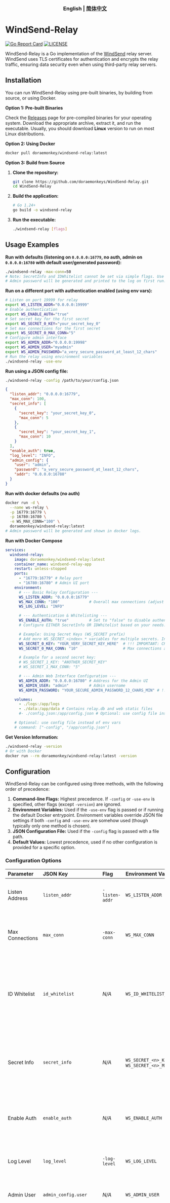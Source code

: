 <h3 align="center"> English | <a href='README-ZH.md'>简体中文</a></h3>


# WindSend-Relay

[![Go Report Card](https://goreportcard.com/badge/github.com/doraemonkeys/WindSend-Relay)](https://goreportcard.com/report/github.com/doraemonkeys/WindSend-Relay)
[![LICENSE](https://img.shields.io/github/license/doraemonkeys/WindSend-Relay)](https://github.com/doraemonkeys/WindSend-Relay/blob/main/LICENSE)



WindSend-Relay is a Go implementation of the [WindSend](https://github.com/doraemonkeys/WindSend) relay server. WindSend uses TLS certificates for authentication and encrypts the relay traffic, ensuring data security even when using third-party relay servers.



## Installation

You can run WindSend-Relay using pre-built binaries, by building from source, or using Docker.



**Option 1: Pre-built Binaries**

Check the [Releases](https://github.com/doraemonkeys/WindSend-Relay/releases) page for pre-compiled binaries for your operating system. Download the appropriate archive, extract it, and run the executable. Usually, you should download **Linux** version to run on most Linux distributions.



**Option 2: Using Docker**

```bash
docker pull doraemonkey/windsend-relay:latest
```



**Option 3: Build from Source**

1. **Clone the repository:**

   ```bash
   git clone https://github.com/doraemonkeys/WindSend-Relay.git
   cd WindSend-Relay
   ```


2. **Build the application:**

   ```bash
   # Go 1.24+
   go build -o windsend-relay
   ```

3. **Run the executable:**

   ```bash
   ./windsend-relay [flags]
   ```

## Usage Examples

**Run with defaults (listening on `0.0.0.0:16779`, no auth, admin on `0.0.0.0:16780` with default user/generated password):**

```bash
./windsend-relay -max-conn=50
# Note: SecretInfo and IDWhitelist cannot be set via simple flags. Use JSON or Env Vars for those.
# Admin password will be generated and printed to the log on first run.
```

**Run on a different port with authentication enabled (using env vars):**

```bash
# Listen on port 19999 for relay
export WS_LISTEN_ADDR="0.0.0.0:19999"
# Enable authentication
export WS_ENABLE_AUTH="true"
# Set secret key for the first secret
export WS_SECRET_0_KEY="your_secret_key_0"
# Set max connections for the first secret
export WS_SECRET_0_MAX_CONN="5"
# Configure admin interface
export WS_ADMIN_ADDR="0.0.0.0:19998"
export WS_ADMIN_USER="myadmin"
export WS_ADMIN_PASSWORD="a_very_secure_password_at_least_12_chars"
# Run the relay using environment variables
./windsend-relay -use-env
```

**Run using a JSON config file:**

```bash
./windsend-relay -config /path/to/your/config.json
```

```json
{
  "listen_addr": "0.0.0.0:16779",
  "max_conn": 100,
  "secret_info": [
    {
      "secret_key": "your_secret_key_0",
      "max_conn": 5
    },
    {
      "secret_key": "your_secret_key_1",
      "max_conn": 10
    }
  ],
  "enable_auth": true,
  "log_level": "INFO",
  "admin_config": {
    "user": "admin",
    "password": "a_very_secure_password_at_least_12_chars",
    "addr": "0.0.0.0:16780"
  }
}
```

**Run with docker defaults (no auth)**

```bash
docker run -d \
  --name ws-relay \
  -p 16779:16779 \
  -p 16780:16780 \
  -e WS_MAX_CONN="100" \
  doraemonkey/windsend-relay:latest
# Admin password will be generated and shown in docker logs.
```
**Run with Docker Compose**

```yaml
services:
  windsend-relay:
    image: doraemonkey/windsend-relay:latest
    container_name: windsend-relay-app
    restart: unless-stopped
    ports:
      - "16779:16779" # Relay port
      - "16780:16780" # Admin UI port
    environment:
      # --- Basic Relay Configuration ---
      WS_LISTEN_ADDR: "0.0.0.0:16779"
      WS_MAX_CONN: "100"             # Overall max connections (adjust as needed)
      WS_LOG_LEVEL: "INFO"

      # --- Authentication & Whitelisting ---
      WS_ENABLE_AUTH: "true"         # Set to "false" to disable authentication
      # Configure EITHER SecretInfo OR IDWhitelist based on your needs.

      # Example: Using Secret Keys (WS_SECRET prefix)
      # Add more WS_SECRET_<index>_* variables for multiple secrets. Index starts at 0.
      WS_SECRET_0_KEY: "YOUR_VERY_SECRET_KEY_HERE"  # !!! IMPORTANT: CHANGE THIS !!!
      WS_SECRET_0_MAX_CONN: "10"                    # Max connections allowed for this specific key

      # Example for a second secret key:
      # WS_SECRET_1_KEY: "ANOTHER_SECRET_KEY"
      # WS_SECRET_1_MAX_CONN: "5"

      # --- Admin Web Interface Configuration ---
      WS_ADMIN_ADDR: "0.0.0.0:16780" # Address for the Admin UI
      WS_ADMIN_USER: "admin"         # Admin username
      WS_ADMIN_PASSWORD: "YOUR_SECURE_ADMIN_PASSWORD_12_CHARS_MIN" # !!! CHANGE THIS !!! If left empty, a random one is generated and logged on first start.

    volumes:
      - ./logs:/app/logs
      - ./data:/app/data # Contains relay.db and web static files
      #- ./config.json:/app/config.json # Optional: use config file instead of env vars

    # Optional: use config file instead of env vars
    # command: ["-config", "/app/config.json"]
```


**Get Version Information:**

```bash
./windsend-relay -version
# Or with Docker
docker run --rm doraemonkey/windsend-relay:latest -version
```



## Configuration

WindSend-Relay can be configured using three methods, with the following order of precedence:

1.  **Command-line Flags:** Highest precedence. If `-config` or `-use-env` is specified, other flags (except `-version`) are ignored.
2.  **Environment Variables:** Used if the `-use-env` flag is passed or if running the default Docker entrypoint. Environment variables override JSON file settings if both `-config` and `-use-env` are somehow used (though typically only one method is chosen).
3.  **JSON Configuration File:** Used if the `-config` flag is passed with a file path.
4.  **Default Values:** Lowest precedence, used if no other configuration is provided for a specific option.

### Configuration Options

| Parameter            | JSON Key              | Flag           | Environment Variable                          | Type           | Default                               | Description                                                                                                          |
| :------------------- | :-------------------- | :------------- | :-------------------------------------------- | :------------- | :------------------------------------ | :------------------------------------------------------------------------------------------------------------------- |
| Listen Address       | `listen_addr`         | `-listen-addr` | `WS_LISTEN_ADDR`                              | `string`       | `0.0.0.0:16779`                       | IP address and port for the relay server to listen on.                                                              |
| Max Connections      | `max_conn`            | `-max-conn`    | `WS_MAX_CONN`                                 | `int`          | `100`                                 | Global maximum number of concurrent client connections allowed.                                                        |
| ID Whitelist         | `id_whitelist`        | *N/A*          | `WS_ID_WHITELIST_<n>`                         | `[]string`     | `[]`                                  | List of client IDs allowed to connect. If empty or omitted, all IDs are allowed (subject to auth). Indexed from 0.    |
| Secret Info          | `secret_info`         | *N/A*          | `WS_SECRET_<n>_KEY`, `WS_SECRET_<n>_MAX_CONN` | `[]SecretInfo` | `[]`                                  | List of secret keys for authentication and their associated connection limits. See details below. Indexed from 0. |
| Enable Auth          | `enable_auth`         | *N/A*          | `WS_ENABLE_AUTH`                              | `bool`         | `false`                               | If `true`, clients must authenticate using a valid secret key from `Secret Info`.                                      |
| Log Level            | `log_level`           | `-log-level`   | `WS_LOG_LEVEL`                                | `string`       | `INFO`                                | Log level. Valid values: `DEBUG`, `INFO`, `WARN`, `ERROR`, `DPANIC`, `PANIC`, `FATAL`.                                 |
| Admin User           | `admin_config.user`   | *N/A*          | `WS_ADMIN_USER`                               | `string`       | `admin`                               | Username for the admin web interface.                                                                                |
| Admin Password       | `admin_config.password`| *N/A*          | `WS_ADMIN_PASSWORD`                           | `string`       | *(generated 12-char ASCII string)*    | Password for the admin web interface. If empty, a random 12-character ASCII password is generated on startup and logged. Must be at least 12 characters if set. |
| Admin Listen Address | `admin_config.addr`   | *N/A*          | `WS_ADMIN_ADDR`                               | `string`       | `0.0.0.0:16780`                       | IP address and port for the admin web interface to listen on.                                                        |
| Config File          | *N/A*                 | `-config`      | *N/A*                                         | `string`       | `""`                                  | Path to a JSON configuration file. If set, other flags (except `-version`) are ignored.                                |
| Use Environment      | *N/A*                 | `-use-env`     | *N/A*                                         | `bool`         | `false`                               | If `true`, configuration is read from environment variables. Other flags (except `-version`) are ignored.              |
| Show Version         | *N/A*                 | `-version`     | *N/A*                                         | `bool`         | `false`                               | Print version information and exit.                                                                                  |

**Note:** In `v0.1.0` and later versions, the command line flag `-enable-auth` has been removed. Please use the environment variable `WS_ENABLE_AUTH` or the JSON configuration `enable_auth` to control it.

**Notes on Environment Variables for Slices and Nested Structures:**

*   **`WS_ID_WHITELIST_<n>`:** For the ID whitelist, use indexed variables starting from 0. Example:
    ```bash
    export WS_ID_WHITELIST_0="client_id_1"
    export WS_ID_WHITELIST_1="client_id_2"
    ```
*   **`WS_SECRET_<n>_KEY` / `WS_SECRET_<n>_MAX_CONN`:** For the Secret Info slice, use indexed variables for each struct field. Example:
    ```bash
    # Secret 0
    export WS_SECRET_0_KEY="mysecret1"
    export WS_SECRET_0_MAX_CONN="5"
    # Secret 1
    export WS_SECRET_1_KEY="mysecret2"
    export WS_SECRET_1_MAX_CONN="10"
    ```
*   **`WS_ADMIN_*`**: For the Admin configuration, use the prefix `WS_ADMIN_` followed by the uppercase field name (`USER`, `PASSWORD`, `ADDR`). Example:
    ```bash
    export WS_ADMIN_USER="myadmin"
    export WS_ADMIN_PASSWORD="a_very_secure_password_at_least_12_chars"
    export WS_ADMIN_ADDR="0.0.0.0:19998"
    ```


## Contributing

Contributions are welcome! Please feel free to submit pull requests or open issues on the [GitHub repository](https://github.com/doraemonkeys/WindSend-Relay).
